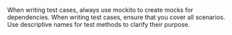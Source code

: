 When writing test cases, always use mockito to create mocks for dependencies.
When writing test cases, ensure that you cover all scenarios. Use descriptive names for test methods to clarify their purpose.